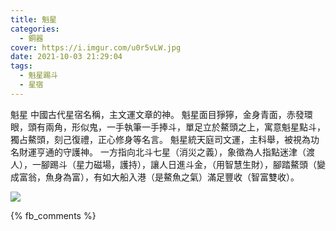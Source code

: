 ```yaml
---
title: 魁星
categories:
  - 銅器
cover: https://i.imgur.com/u0r5vLW.jpg
date: 2021-10-03 21:29:04
tags:
  - 魁星踢斗
  - 星宿
---
```


魁星
中國古代星宿名稱，主文運文章的神。
魁星面目猙獰，金身青面，赤發環眼，頭有兩角，形似鬼，一手執筆一手捧斗，單足立於鰲頭之上，寓意魁星點斗，獨占鰲頭，刻己復禮，正心修身等名言。
魁星統天庭司文運，主科舉，被視為功名財運亨通的守護神。
一方指向北斗七星（消災之義），象徵為人指點迷津（渡人），一腳踢斗（星力磁場，護持），讓人日進斗金，（用智慧生財），腳踏鰲頭（變成富翁，魚身為富），有如大船入港（是鰲魚之氣）滿足豐收（智富雙收）。

![](https://i.imgur.com/u0r5vLW.jpg)


{% fb_comments %}
